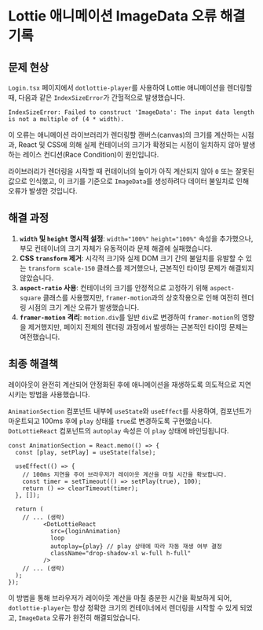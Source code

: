 # Lottie 애니메이션 ImageData 오류 해결 기록

## 문제 현상

`Login.tsx` 페이지에서 `dotlottie-player`를 사용하여 Lottie 애니메이션을 렌더링할 때, 다음과 같은 `IndexSizeError`가 간헐적으로 발생했습니다.

```
IndexSizeError: Failed to construct 'ImageData': The input data length is not a multiple of (4 * width).
```

이 오류는 애니메이션 라이브러리가 렌더링할 캔버스(canvas)의 크기를 계산하는 시점과, React 및 CSS에 의해 실제 컨테이너의 크기가 확정되는 시점이 일치하지 않아 발생하는 레이스 컨디션(Race Condition)이 원인입니다.

라이브러리가 렌더링을 시작할 때 컨테이너의 높이가 아직 계산되지 않아 `0` 또는 잘못된 값으로 인식했고, 이 크기를 기준으로 `ImageData`를 생성하려다 데이터 불일치로 인해 오류가 발생한 것입니다.

## 해결 과정

1.  **`width` 및 `height` 명시적 설정**: `width="100%"` `height="100%"` 속성을 추가했으나, 부모 컨테이너의 크기 자체가 유동적이라 문제 해결에 실패했습니다.
2.  **CSS `transform` 제거**: 시각적 크기와 실제 DOM 크기 간의 불일치를 유발할 수 있는 `transform scale-150` 클래스를 제거했으나, 근본적인 타이밍 문제가 해결되지 않았습니다.
3.  **`aspect-ratio` 사용**: 컨테이너의 크기를 안정적으로 고정하기 위해 `aspect-square` 클래스를 사용했지만, `framer-motion`과의 상호작용으로 인해 여전히 렌더링 시점의 크기 계산 오류가 발생했습니다.
4.  **`framer-motion` 격리**: `motion.div`를 일반 `div`로 변경하여 `framer-motion`의 영향을 제거했지만, 페이지 전체의 렌더링 과정에서 발생하는 근본적인 타이밍 문제는 여전했습니다.

## 최종 해결책

레이아웃이 완전히 계산되어 안정화된 후에 애니메이션을 재생하도록 의도적으로 지연시키는 방법을 사용했습니다.

`AnimationSection` 컴포넌트 내부에 `useState`와 `useEffect`를 사용하여, 컴포넌트가 마운트되고 100ms 후에 `play` 상태를 `true`로 변경하도록 구현했습니다. `DotLottieReact` 컴포넌트의 `autoplay` 속성은 이 `play` 상태에 바인딩됩니다.

```tsx
const AnimationSection = React.memo(() => {
  const [play, setPlay] = useState(false);

  useEffect(() => {
    // 100ms 지연을 주어 브라우저가 레이아웃 계산을 마칠 시간을 확보합니다.
    const timer = setTimeout(() => setPlay(true), 100);
    return () => clearTimeout(timer);
  }, []);

  return (
    // ... (생략)
          <DotLottieReact
            src={loginAnimation}
            loop
            autoplay={play} // play 상태에 따라 자동 재생 여부 결정
            className="drop-shadow-xl w-full h-full"
          />
    // ... (생략)
  );
});
```

이 방법을 통해 브라우저가 레이아웃 계산을 마칠 충분한 시간을 확보하게 되어, `dotlottie-player`는 항상 정확한 크기의 컨테이너에서 렌더링을 시작할 수 있게 되었고, `ImageData` 오류가 완전히 해결되었습니다.
